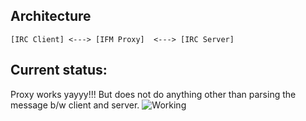 ## Architecture
    [IRC Client] <---> [IFM Proxy]  <---> [IRC Server]

## Current status:
Proxy works yayyy!!! But does not do anything other than parsing the message b/w client and server.
![Working](img/working1.png)
